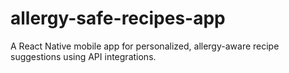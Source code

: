 # allergy-safe-recipes-app
A React Native mobile app for personalized, allergy-aware recipe suggestions using API integrations.
